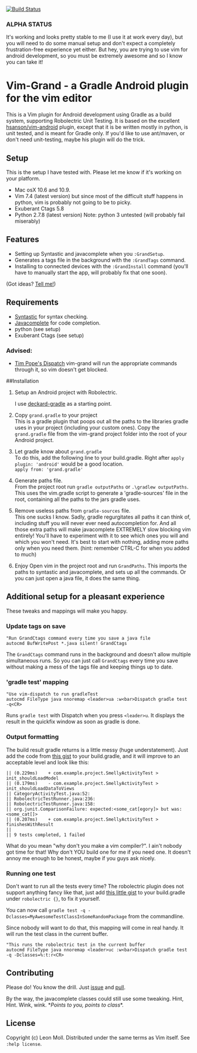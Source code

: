 [![Build Status](https://travis-ci.org/meonlol/vim-grand.svg?branch=develop)](https://travis-ci.org/meonlol/vim-grand)

### ALPHA STATUS

It's working and looks pretty stable to me (I use it at work every day), but
you will need to do some manual setup and don't expect a completely
frustration-free experience yet either. But hey, you are trying to use vim for
android development, so you must be extremely awesome and so I know you can
take it!

# Vim-Grand - a Gradle Android plugin for the vim editor

This is a Vim plugin for Android development using Gradle as a build system,
supporting Robolectric Unit Testing. It is based on the excellent
[hsanson/vim-android](https://github.com/hsanson/vim-android) plugin, except
that it is be written mostly in python, is unit tested, and is meant for Gradle
only. If you'd like to use ant/maven, or don't need unit-testing, maybe his
plugin will do the trick.


## Setup

This is the setup I have tested with. Please let me know if it's working on
your platform.

- Mac osX 10.6 and 10.9.
- Vim 7.4 (latest version) but since most of the difficult stuff happens in
  python, vim is probably not going to be to picky.
- Exuberant Ctags 5.8
- Python 2.7.8 (latest version) Note: python 3 untested (will probably fail
  miserably)


## Features

- Setting up Syntastic and javacomplete when you `:GrandSetup`.
- Generates a tags file in the background with the `:GrandTags` command.
- Installing to connected devices with the `:GrandInstall` command (you'll have
  to manually start the app, will probably fix that one soon).

(Got ideas? [Tell me!](https://github.com/meonlol/vim-grand/issues))

## Requirements

- [Syntastic](https://github.com/scrooloose/syntastic) for syntax checking.
- [Javacomplete](https://github.com/vim-scripts/javacomplete) for code completion.
- python (see setup)
- Exuberant Ctags (see setup)

### Advised:

- [Tim Pope's Dispatch](https://github.com/tpope/vim-dispatch) vim-grand will
  run the appropriate commands through it, so vim doesn't get blocked.


##Installation

1. Setup an Android project with Robolectric.

   I use [deckard-gradle](https://github.com/robolectric/deckard-gradle) as a
   starting point.

2. Copy `grand.gradle` to your project  
   This is a gradle plugin that poops out all the paths to the libraries gradle
   uses in your project (including your custom ones). Copy the `grand.gradle`
   file from the vim-grand project folder into the root of your Android
   project.
3. Let gradle know about `grand.gradle` \
   To do this, add the following line to your build.gradle. Right after `apply
   plugin: 'android'` would be a good location. \
   `apply from: 'grand.gradle'`
4. Generate paths file. \
   From the project root run `gradle outputPaths` or `.\gradlew outputPaths`.
   This uses the vim.gradle script to generate a 'gradle-sources' file in the
   root, containing all the paths to the jars gradle uses.
5. Remove useless paths from `gradle-sources` file. \
   This one sucks I know. Sadly, gradle regurgitates all paths it can think of,
   including stuff you will never ever need autocompletion for. And all those
   extra paths will make javacomplete EXTREMELY slow blocking vim entirely!
   You'll have to experiment with it to see which ones you will and which you
   won't need. It's best to start with nothing, adding more paths only
   when you need them. (hint: remember CTRL-C for when you added to much)
6. Enjoy
   Open vim in the project root and run `GrandPaths`. This imports the paths to
   syntastic and javacomplete, and sets up all the commands. Or you can just
   open a java file, it does the same thing.


## Additional setup for a pleasant experience

These tweaks and mappings will make you happy.

### Update tags on save

```VimL
"Run GrandCtags command every time you save a java file
autocmd BufWritePost *.java silent! GrandCtags
```

The `GrandCtags` command runs in the background and doesn't allow multiple
simultaneous runs. So you can just call `GrandCtags` every time you save
without making a mess of the tags file and keeping things up to date.

### 'gradle test' mapping

```VimL
"Use vim-dispatch to run gradleTest
autocmd FileType java nnoremap <leader>ua :w<bar>Dispatch gradle test -q<CR>
```

Runs `gradle test` with Dispatch when you press `<leader>u`. It displays the
result in the quickfix window as soon as gradle is done.

### Output formatting

The build result gradle returns is a little messy (huge understatement). Just
add the code from [this
gist](https://gist.github.com/meonlol/c5e84ca21a768fd76a7d) to your
build.gradle, and it will improve to an acceptable level and look like this:

```
|| (0.229ms)	+ com.example.project.SmellyActivityTest > init_shouldLoadModel
|| (0.179ms)	- com.example.project.SmellyActivityTest > init_shouldLoadDataToViews
|| CategoryActivityTest.java:52:
|| RobolectricTestRunner.java:236:
|| RobolectricTestRunner.java:158:
|| org.junit.ComparisonFailure: expected:<some_cat[egory]> but was:<some_cat[]>
|| (0.207ms)	+ com.example.project.SmellyActivityTest > finishesWithResult
|| 
|| 9 tests completed, 1 failed
```

What do you mean "why don't you make a vim compiler?". I ain't nobody got time
for that! Why don't YOU build one for me if you need one. It doesn't annoy me
enough to be honest, maybe if you guys ask nicely.

### Running one test

Don't want to run all the tests every time? The robolectric plugin does not
support anything fancy like that, just add [this little
gist](https://gist.github.com/meonlol/3f222f8687073c46cd64) to your
build.gradle under `robolectric {}`, to fix it yourself.

You can now call `gradle test -q
-Dclasses=MyAwesomeTestClassInSomeRandomPackage` from the commandline.

Since nobody will want to do that, this mapping will come in real handy. It
will run the test class in the current buffer.

```VimL
"This runs the robolectric test in the current buffer
autocmd FileType java nnoremap <leader>uc :w<bar>Dispatch gradle test -q -Dclasses=%:t:r<CR>
```

## Contributing

Please do! You know the drill. Just
[issue](https://github.com/meonlol/vim-grand/issues) and
[pull](https://github.com/meonlol/vim-grand/pulls).

By the way, the javacomplete classes could still use some tweaking. Hint, Hint.
Wink, wink. \**Points to you, points to class*\*.

## License

Copyright (c) Leon Moll.  Distributed under the same terms as Vim itself.
See `:help license`.
